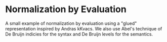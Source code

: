 # Normalization by Evaluation

A small example of normalization by evaluation using a "glued" representation inspired by Andras kKvacs. We also use Abel's technique of De Bruijn indicies for the syntax and De Bruijn levels for the semantics.
